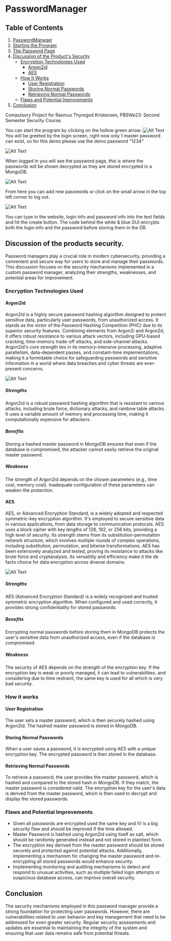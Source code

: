 # PasswordManager

## Table of Contents

1. [PasswordManager](#passwordmanager)
2. [Starting the Program](#starting-the-program)
3. [The Password Page](#the-password-page)
4. [Discussion of the Product's Security](#discussion-of-the-products-security)
   - [Encryption Technologies Used](#encryption-technologies-used)
     - [Argon2id](#argon2id)
     - [AES](#aes)
   - [How It Works](#how-it-works)
     - [User Registration](#user-registration)
     - [Storing Normal Passwords](#storing-normal-passwords)
     - [Retrieving Normal Passwords](#retrieving-normal-passwords)
   - [Flaws and Potential Improvements](#flaws-and-potential-improvements)
5. [Conclusion](#conclusion)


Compulsory Project for Rasmus Thyregod Kristensen, PBSWe23: Second Semester Security Course.

You can start the program by clicking on the hollow green arrow: <img src="https://i.gyazo.com/993a800b3e576ad36234bcc81e94a516.png" alt="Alt Text">
You will be greeted by the login screen, right now only 1 master password can exist, so for this demo please use the demo password "1234"

<img src="https://i.gyazo.com/03b84f1cb147738fda571bddb29941b9.png" alt="Alt Text">

When logged in you will see the password page, this is where the passwords will be shown decrypted as they are stored encrypted in a MongoDB.

<img src="https://i.gyazo.com/d64085b6df575760e6c86cabe9f30576.png" alt="Alt Text">

From here you can add new passwords or click on the small arrow in the top left cornor to log out.

<img src="https://i.gyazo.com/4f5dd5c57f7c93203658804455ad83c6.png" alt="Alt Text">

You can type in the website, login info and password info into the text fields and hit the create button. The code behind the white & blue GUI encrypts both the login info and the password before storing them in the DB.

## Discussion of the products security.
Password managers play a crucial role in modern cybersecurity, providing a convenient and secure way for users to store and manage their passwords. 
This discussion focuses on the security mechanisms implemented in a custom password manager, analyzing their strengths, weaknesses, and potential areas for improvement.
### Encryption Technologies Used
#### Argon2id
Argon2id is a highly secure password hashing algorithm designed to protect sensitive data, 
particularly user passwords, from unauthorized access. 
It stands as the victor of the Password Hashing Competition (PHC) due to its superior security features. 
Combining elements from Argon2i and Argon2d, it offers robust resistance to various attack vectors, including GPU-based cracking, 
time-memory trade-off attacks, and side-channel attacks. Argon2id's core strength lies in its memory-intensive processing, 
adaptive parallelism, data-dependent passes, and constant-time implementations, 
making it a formidable choice for safeguarding passwords and sensitive information in a world where data breaches and cyber threats are ever-present concerns.

<img src="https://www.mdpi.com/applsci/applsci-13-09295/article_deploy/html/images/applsci-13-09295-g001.png" alt="Alt Text">

##### Strengths
Argon2id is a robust password hashing algorithm that is resistant to various attacks, including brute force, dictionary attacks, and rainbow table attacks. 
It uses a variable amount of memory and processing time, making it computationally expensive for attackers.
##### Benefits
Storing a hashed master password in MongoDB ensures that even if the database is compromised, the attacker cannot easily retrieve the original master password.
##### Weakness 
The strength of Argon2id depends on the chosen parameters (e.g., time cost, memory cost). Inadequate configuration of these parameters can weaken the protection.

#### AES
AES, or Advanced Encryption Standard, is a widely adopted and respected symmetric-key encryption algorithm. 
It's employed to secure sensitive data in various applications, from data storage to communication protocols. 
AES uses a block cipher with key lengths of 128, 192, or 256 bits, 
providing a high level of security. Its strength stems from its substitution-permutation network structure, 
which involves multiple rounds of complex operations, including substitution, permutation, and bitwise transformations. 
AES has been extensively analyzed and tested, 
proving its resistance to attacks like brute force and cryptanalysis. 
Its versatility and efficiency make it the de facto choice for data encryption across diverse domains.

<img src="https://assets.website-files.com/5ff66329429d880392f6cba2/618e3ef1d4fd65b58fac771b_AES%20design.png" alt="Alt Text">

##### Strengths
AES (Advanced Encryption Standard) is a widely recognized and trusted symmetric encryption algorithm. When configured and used correctly, it provides strong confidentiality for stored passwords.
##### Benefits
Encrypting normal passwords before storing them in MongoDB protects the user's sensitive data from unauthorized access, even if the database is compromised.
##### Weakness 
The security of AES depends on the strength of the encryption key. If the encryption key is weak or poorly managed, it can lead to vulnerabilities. 
and considering due to time restraint, the same key is used for all which is very bad security.

### How it works
#### User Registration
The user sets a master password, which is then securely hashed using Argon2id. The hashed master password is stored in MongoDB.
#### Storing Normal Passwords
When a user saves a password, it is encrypted using AES with a unique encryption key. The encrypted password is then stored in the database.
#### Retrieving Normal Passwords
To retrieve a password, the user provides the master password, which is hashed and compared to the stored hash in MongoDB. If they match, the master password is considered valid. 
The encryption key for the user's data is derived from the master password, which is then used to decrypt and display the stored passwords.

### Flaws and Potential Improvements
 - Given all passwords are encrypted used the same key and IV is a big security flaw and should be improved if the time allowed.
 - Master Password is hashed using Argon2id using itself as salt, which should be randomly generated instead and not stored in plaintext form.
 - The encryption key derived from the master password should be stored securely and protected against potential attacks. Additionally, implementing a mechanism for changing the master password and re-encrypting all stored passwords would enhance security.
 - Implementing monitoring and auditing mechanisms to detect and respond to unusual activities, such as multiple failed login attempts or suspicious database access, can improve overall security.

## Conclusion
The security mechanisms employed in this password manager provide a strong foundation for protecting user passwords. However, 
there are vulnerabilities related to user behavior and key management that need to be addressed for even greater security. 
Regular security assessments and updates are essential to maintaining the integrity of the system and ensuring that user data remains safe from potential threats.